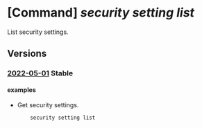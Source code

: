 # [Command] _security setting list_

List security settings.

## Versions

### [2022-05-01](/Resources/mgmt-plane/L3N1YnNjcmlwdGlvbnMve30vcHJvdmlkZXJzL21pY3Jvc29mdC5zZWN1cml0eS9zZXR0aW5ncw==/2022-05-01.xml) **Stable**

<!-- mgmt-plane /subscriptions/{}/providers/microsoft.security/settings 2022-05-01 -->

#### examples

- Get security settings.
    ```bash
        security setting list
    ```
